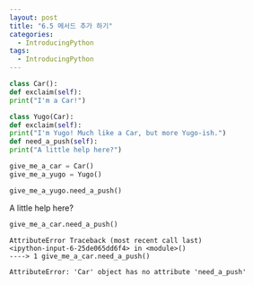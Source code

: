 ```yaml
---
layout: post
title: "6.5 메서드 추가 하기"
categories:
  - IntroducingPython
tags:
  - IntroducingPython
---
```


```python
class Car():
def exclaim(self):
print("I'm a Car!")
```
```python
class Yugo(Car):
def exclaim(self):
print("I'm Yugo! Much like a Car, but more Yugo-ish.")
def need_a_push(self):
print("A little help here?")
```
```python
give_me_a_car = Car()
give_me_a_yugo = Yugo()
```
```python
give_me_a_yugo.need_a_push()
```
A little help here?
```python
give_me_a_car.need_a_push()
```

```
AttributeError Traceback (most recent call last)
<ipython-input-6-25de065dd6f4> in <module>()
----> 1 give_me_a_car.need_a_push()

AttributeError: 'Car' object has no attribute 'need_a_push'
```
